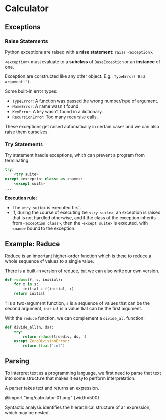 # Calculator

## Exceptions

### Raise Statements

Python exceptions are raised with a **raise statement**: `raise <exception>`.

`<exception>` must evaluate to a **subclass** of `BaseException` or an **instance** of one.

Exception are constructed like any other object. 
E.g., `TypeError('Bad argument!')`.

Some built-in error types:
- `TypeError`: A function was passed the wrong number/type of argument.
- `NameError`: A name wasn't found.
- `KeyError`: A key wasn't found in a dictionary.
- `RecursionError`: Too many recursive calls.

These exceptions get raised automatically in certain cases and we can also raise them ourselves.

### Try Statements

Try statement handle exceptions, which can prevent a program from terminating.

```python
try:
    <try suite>
except <exception class> as <name>:
    <except suite>
...
```

**Execution rule:**

- The `<try suite>` is executed first.
- If, during the course of executing the `<try suite>`,
an exception is raised that is not handled otherwise,
and if the class of the exception inherits from `<exception class>`,
then the `<except suite>` is executed,
with `<name>` bound to the exception.

## Example: Reduce

Reduce is an important higher-order function which is there to reduce a whole sequence of values to a single value.

There is a built-in version of reduce, but we can also write our own version.

```python
def reduce(f, s, initial): 
    for x in s:
        initial = f(initial, x)
    return initial
```

`f` is a two-argument function,
`s` is a sequence of values that can be the second argument,
`initial` is a value that can be the first argument.

With the `reduce` function, we can complement a `divide_all` function:

```python
def divide_all(n, ds):
    try:
        return reduce(truediv, ds, n)
    except ZeroDivisionError:
        return float('inf')
```

## Parsing

To interpret text as a programming language, we first need to parse that text into some structure that makes it easy to perform interpretation.

A parser takes text and returns an expression.

@import "img/calculator-01.png" {width=500}

Syntactic analysis identifies the hierarchical structure of an expression, which may be nested.
